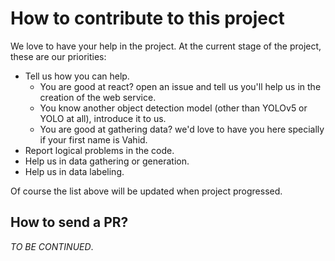 # How to contribute to this project

We love to have your help in the project. At the current stage of the project, these are our priorities:

- Tell us how you can help.
    - You are good at react? open an issue and tell us you'll help us in the creation of the web service. 
    - You know another object detection model (other than YOLOv5 or YOLO at all), introduce it to us. 
    - You are good at gathering data? we'd love to have you here specially if your first name is Vahid.
- Report logical problems in the code.
- Help us in data gathering or generation.
- Help us in data labeling.

Of course the list above will be updated when project progressed.

## How to send a PR?

_TO BE CONTINUED_.